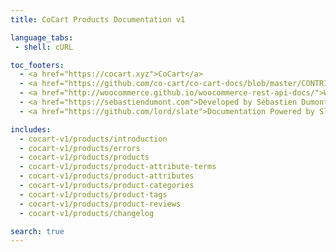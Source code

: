 ```yaml
---
title: CoCart Products Documentation v1

language_tabs:
 - shell: cURL

toc_footers:
  - <a href="https://cocart.xyz">CoCart</a>
  - <a href="https://github.com/co-cart/co-cart-docs/blob/master/CONTRIBUTING.md">Contribute to Documentation</a>
  - <a href="http://woocommerce.github.io/woocommerce-rest-api-docs/">WooCommerce REST API Docs</a>
  - <a href="https://sebastiendumont.com">Developed by Sébastien Dumont</a>
  - <a href="https://github.com/lord/slate">Documentation Powered by Slate</a>

includes:
  - cocart-v1/products/introduction
  - cocart-v1/products/errors
  - cocart-v1/products/products
  - cocart-v1/products/product-attribute-terms
  - cocart-v1/products/product-attributes
  - cocart-v1/products/product-categories
  - cocart-v1/products/product-tags
  - cocart-v1/products/product-reviews
  - cocart-v1/products/changelog

search: true
---
```

